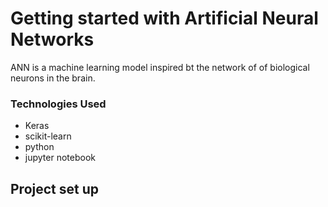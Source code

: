 # Getting started with Artificial Neural Networks

ANN is a machine learning model inspired bt the network of of biological neurons in the brain.

### Technologies Used
*   Keras
* scikit-learn
* python
* jupyter notebook

## Project set up
